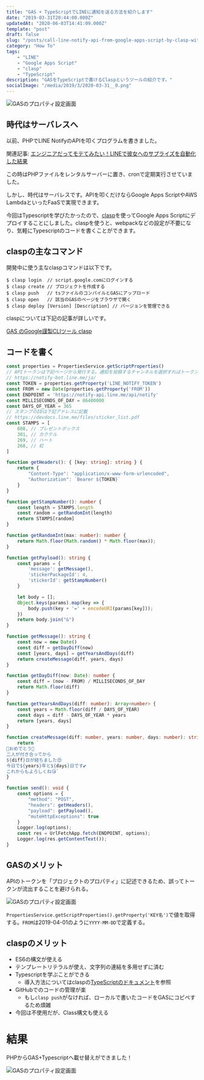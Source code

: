```yaml
---
title: "GAS + TypeScriptでLINEに通知を送る方法を紹介します"
date: "2019-03-31T20:44:00.000Z"
updatedAt: "2020-06-03T14:41:09.000Z"
template: "post"
draft: false
slug: "/posts/call-line-notify-api-from-google-apps-script-by-clasp-with-typescript"
category: "How To"
tags:
    - "LINE"
    - "Google Apps Script"
    - "clasp"
    - "TypeScript"
description: "GASをTypeScriptで書けるClaspというツールの紹介です。"
socialImage: "/media/2019/3/2020-03-31__0.png"
---
```


![GASのプロパティ設定画面](/media/2019/3/2020-03-31__0.png)

## 時代はサーバレスへ
以前、PHPでLINE NotifyのAPIを叩くプログラムを書きました。

関連記事: [エンジニアだってモテてみたい！LINEで彼女へのサプライズを自動化した結果](/posts/notify-anniversary-to-line)

この時はPHPファイルをレンタルサーバーに置き、cronで定期実行させていました。

しかし、時代はサーバレスです。APIを叩くだけならGoogle Apps ScriptやAWS LambdaといったFaaSで実現できます。

今回はTypescriptを学びたかったので、[clasp](https://github.com/google/clasp)を使ってGoogle Apps Scriptにデプロイすることにしました。claspを使うと、webpackなどの設定が不要になり、気軽にTypescriptのコードを書くことができます。

## claspの主なコマンド
開発中に使う主なclaspコマンドは以下です。

```
$ clasp login  // script.google.comにログインする
$ clasp create // プロジェクトを作成する
$ clasp push   // tsファイルのコンパイルとGASにアップロード
$ clasp open   // 該当のGASのページをブラウザで開く
$ clasp deploy [Version] [Description] // バージョンを管理できる
```

claspについては下記の記事が詳しいです。

[GAS のGoogle謹製CLIツール clasp](https://qiita.com/HeRo/items/4e65dcc82783b2766c03)

## コードを書く

```ts
const properties = PropertiesService.getScriptProperties()
// APIトークンは下記ページから発行する。通知を投稿するチャンネルを選択すればトークンが発行される。
// https://notify-bot.line.me/ja/
const TOKEN = properties.getProperty('LINE_NOTIFY_TOKEN')
const FROM = new Date(properties.getProperty('FROM'))
const ENDPOINT = 'https://notify-api.line.me/api/notify'
const MILLISECONDS_OF_DAY = 86400000
const DAYS_OF_YEAR = 365
// スタンプのIDは下記アドレスに記載
// https://devdocs.line.me/files/sticker_list.pdf
const STAMPS = [
    608, // プレゼントボックス
    301, // カクテル
    269, // ハート
    268, // 虹
]

function getHeaders(): { [key: string]: string } {
    return {
        "Content-Type": "application/x-www-form-urlencoded",
        "Authorization": `Bearer ${TOKEN}`
    }
}

function getStampNumber(): number {
    const length = STAMPS.length
    const random = getRandomInt(length)
    return STAMPS[random]
}

function getRandomInt(max: number): number {
    return Math.floor(Math.random() * Math.floor(max));
}

function getPayload(): string {
    const params = {
        'message': getMessage(),
        'stickerPackageId': 4,
        'stickerId': getStampNumber()
    }

    let body = [];
    Object.keys(params).map(key => {
        body.push(key + '=' + encodeURI(params[key]));
    })
    return body.join("&")
}

function getMessage(): string {
    const now = new Date()
    const diff = getDayDiff(now)
    const [years, days] = getYearsAndDays(diff)
    return createMessage(diff, years, days)
}

function getDayDiff(now: Date): number {
    const diff = (now - FROM) / MILLISECONDS_OF_DAY
    return Math.floor(diff)
}

function getYearsAndDays(diff: number): Array<number> {
    const years = Math.floor(diff / DAYS_OF_YEAR)
    const days = diff - DAYS_OF_YEAR * years
    return [years, days]
}

function createMessage(diff: number, years: number, days: number): string {
    return `
🎉おめでとう🎉
二人が付き合ってから
${diff}日が経ちました😍
今日で${years}年と${days}日です💕
これからもよろしくね😘`
}

function send(): void {
    const options = {
        "method": "POST",
        "headers": getHeaders(),
        "payload": getPayload(),
        "muteHttpExceptions": true
    }
    Logger.log(options);
    const res = UrlFetchApp.fetch(ENDPOINT, options);
    Logger.log(res.getContentText());
}
```

## GASのメリット
APIのトークンを「プロジェクトのプロパティ」に記述できるため、誤ってトークンが流出することを避けられる。

![GASのプロパティ設定画面](/media/2019/3/2020-03-31__1.png)

`PropertiesService.getScriptProperties().getProperty('KEY名')`で値を取得する。`FROM`は2019-04-01のように`YYYY-MM-DD`で定義する。

## claspのメリット
- ES6の構文が使える
- テンプレートリテラルが使え、文字列の連結を多用せずに済む
- Typescriptを学ぶことができる
    - 導入方法についてはclaspの[TypeScriptのドキュメント](https://github.com/google/clasp/blob/master/docs/typescript.md)を参照
- GitHubでのコードの管理が楽
    - もし`clasp push`がなければ、ローカルで書いたコードをGASにコピペするため煩雑
- 今回は不使用だが、Class構文も使える

# 結果
PHPからGAS+Typescriptへ載せ替えができました！

![GASのプロパティ設定画面](/media/2019/3/2020-03-31__0.png)

